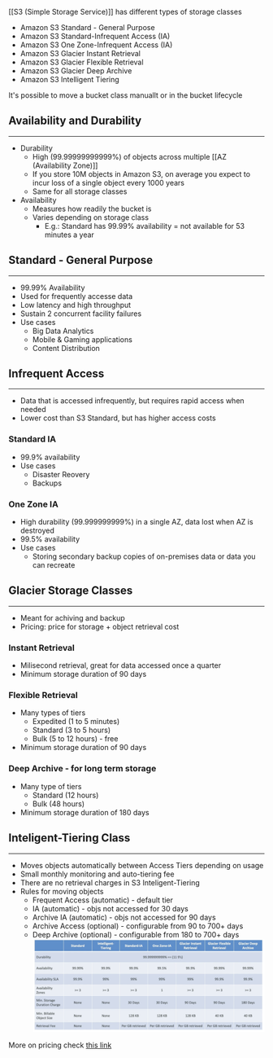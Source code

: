 [[S3 (Simple Storage Service)]] has different types of storage classes
- Amazon S3 Standard - General Purpose
- Amazon S3 Standard-Infrequent Access (IA) 
- Amazon S3 One Zone-Infrequent Access (IA)
- Amazon S3 Glacier Instant Retrieval
- Amazon S3 Glacier Flexible Retrieval
- Amazon S3 Glacier Deep Archive
- Amazon S3 Intelligent Tiering

It's possible to move a bucket class manuallt or in the bucket lifecycle

## Availability and Durability
---
- Durability 
	- High (99.99999999999%) of objects across multiple [[AZ (Availability Zone)]]
	- If you store 10M objects in Amazon S3, on average you expect to incur loss of a single object every 1000 years
	- Same for all storage classes
- Availability
	- Measures how readily the bucket is
	- Varies depending on storage class
		- E.g.: Standard has 99.99% availability = not available for 53 minutes a year

## Standard - General Purpose
---
- 99.99% Availability
- Used for frequently accesse data
- Low latency and high throughput
- Sustain 2 concurrent facility failures
- Use cases
	- Big Data Analytics
	- Mobile & Gaming applications
	- Content Distribution

## Infrequent Access
---
- Data that is accessed infrequently, but requires rapid access when needed
- Lower cost than S3 Standard, but has higher access costs
### Standard IA
- 99.9% availability
- Use cases
	- Disaster Reovery
	- Backups

### One Zone IA
- High durability (99.999999999%) in a single AZ, data lost when AZ is destroyed
- 99.5% availability
- Use cases
	- Storing secondary backup copies of on-premises data or data you can recreate

## Glacier Storage Classes
---
- Meant for achiving and backup
- Pricing: price for storage + object retrieval cost

### Instant Retrieval
- Milisecond retrieval, great for data accessed once a quarter
- Minimum storage duration of 90 days

### Flexible Retrieval
- Many types of tiers
	- Expedited (1 to 5 minutes)
	- Standard (3 to 5 hours)
	- Bulk (5 to 12 hours) - free
- Minimum storage duration of 90 days

### Deep Archive - for long term storage
- Many type of tiers
	- Standard (12 hours) 
	- Bulk (48 hours)
- Minimum storage duration of 180 days

## Inteligent-Tiering Class
---
- Moves objects automatically between Access Tiers depending on usage
- Small monthly monitoring and auto-tiering fee
- There are no retrieval charges in S3 Inteligent-Tiering
- Rules for moving objects
	- Frequent Access (automatic) - default tier
	- IA (automatic) - objs not accessed for 30 days
	- Archive IA (automatic) - objs not accessed for 90 days
	- Archive Access (optional) - configurable from 90 to 700+ days
	- Deep Archive (optional) - configurable from 180 to 700+ days
![s3_storage_classes_comparison.png](./Images/s3_storage_classes_comparison.png)

More on pricing check [this link](https://aws.amazon.com/s3/pricing)